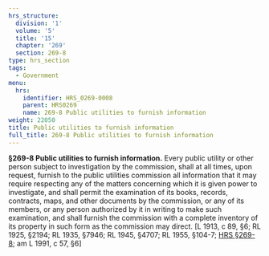 ```yaml
---
hrs_structure:
  division: '1'
  volume: '5'
  title: '15'
  chapter: '269'
  section: 269-8
type: hrs_section
tags:
  - Government
menu:
  hrs:
    identifier: HRS_0269-0008
    parent: HRS0269
    name: 269-8 Public utilities to furnish information
weight: 22050
title: Public utilities to furnish information
full_title: 269-8 Public utilities to furnish information
---
```

**§269-8 Public utilities to furnish information.** Every public utility or other person subject to investigation by the commission, shall at all times, upon request, furnish to the public utilities commission all information that it may require respecting any of the matters concerning which it is given power to investigate, and shall permit the examination of its books, records, contracts, maps, and other documents by the commission, or any of its members, or any person authorized by it in writing to make such examination, and shall furnish the commission with a complete inventory of its property in such form as the commission may direct. [L 1913, c 89, §6; RL 1925, §2194; RL 1935, §7946; RL 1945, §4707; RL 1955, §104-7; [HRS §269-8](/title-15/chapter-269/section-269-8/); am L 1991, c 57, §6]